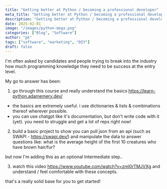 ```yaml
---
title: "Getting better at Python / becoming a professional developer"
meta_title: "Getting better at Python / becoming a professional develope"
description: "Getting better at Python / becoming a professional develope!"
date: 2025-02-01
image: "/images/python-mega.png"
categories: ["Blog", "Software"]
author: "pk"
tags: ["software", "marketing", "DIY"]
draft: false
---
```


I'm often asked by candidates and people trying to break into the industry how much programming knowledge they need to be success at the entry level. 

My go to answer has been:

1. go through this course and really understand the basics
https://learn-python.adamemery.dev/

- the basics are extremely useful. i use dictionaries & lists & combinations thereof wherever possible. 
- you can use chatgpt like it's documentation, but don't write code with it (yet). you need to struggle and get a lot of reps right now!

2. build a basic project to show you can pull json from an api (such as SWAPI - https://swapi.dev/) and manipulate the data to answer questions like: 
what is the average height of the first 10 creatures who have brown hair/fur?


but now I'm adding this as an optional Intermediate step..

3. watch this video
https://www.youtube.com/watch?v=zml0rTMJVXg
and understand / feel comfortable with these concepts.

that's a really solid base for you to get started!
